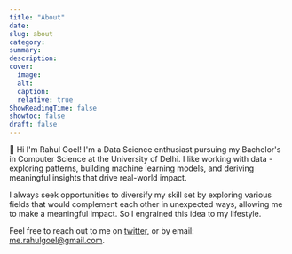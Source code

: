 ```yaml
---
title: "About"
date: 
slug: about
category:
summary:
description: 
cover:
  image:
  alt:
  caption: 
  relative: true
ShowReadingTime: false
showtoc: false
draft: false
---
```


👋 Hi I'm Rahul Goel! I'm a Data Science enthusiast pursuing my Bachelor's in Computer Science at the University of Delhi. I like working with data - exploring patterns, building machine learning models, and deriving meaningful insights that drive real-world impact.

I always seek opportunities to diversify my skill set by exploring various fields that would complement each other in unexpected ways, allowing me to make a meaningful impact. So I engrained this idea to my lifestyle.

Feel free to reach out to me on [twitter](https://x.com/rahulogoel), or by email: [me.rahulgoel@gmail.com](mailto:me.rahulgoel@gmail.com).